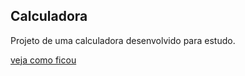 ## **Calculadora**

Projeto de uma calculadora desenvolvido para estudo.

[veja como ficou](https://felpsgus.github.io/Calculadora/)
